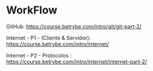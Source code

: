 # WorkFlow

GitHub: https://course.betrybe.com/intro/git/git-part-2/

Internet - P1 - (Cliente & Servidor): https://course.betrybe.com/intro/internet/

Internet - P2 - Protocolos : https://course.betrybe.com/intro/internet/internet-part-2/
